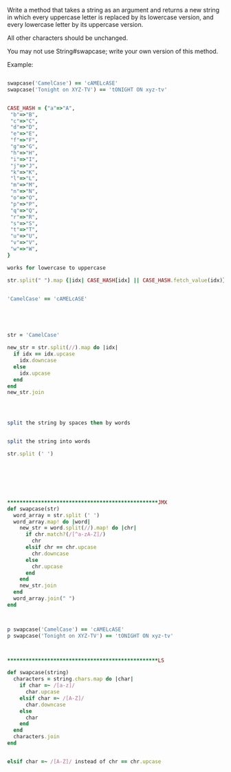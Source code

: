Write a method that takes a string as an argument and returns a new string in which every uppercase letter is replaced by its lowercase version, and every lowercase letter by its uppercase version.

All other characters should be unchanged.

You may not use String#swapcase; write your own version of this method.

Example:
```ruby

swapcase('CamelCase') == 'cAMELcASE'
swapcase('Tonight on XYZ-TV') == 'tONIGHT ON xyz-tv'


CASE_HASH = {"a"=>"A",
 "b"=>"B",
 "c"=>"C",
 "d"=>"D",
 "e"=>"E",
 "f"=>"F",
 "g"=>"G",
 "h"=>"H",
 "i"=>"I",
 "j"=>"J",
 "k"=>"K",
 "l"=>"L",
 "m"=>"M",
 "n"=>"N",
 "o"=>"O",
 "p"=>"P",
 "q"=>"Q",
 "r"=>"R",
 "s"=>"S",
 "t"=>"T",
 "u"=>"U",
 "v"=>"V",
 "w"=>"W",
}

works for lowercase to uppercase

str.split(" ").map {|idx| CASE_HASH[idx] || CASE_HASH.fetch_value(idx)}


'CamelCase' == 'cAMELcASE'





str = 'CamelCase'

new_str = str.split(//).map do |idx|
  if idx == idx.upcase 
    idx.downcase
  else
    idx.upcase
  end
end
new_str.join




split the string by spaces then by words


split the string into words

str.split (' ')







*************************************************JMX
def swapcase(str)
  word_array = str.split (' ') 
  word_array.map! do |word|
    new_str = word.split(//).map! do |chr|
      if chr.match?(/[^a-zA-Z]/)
        chr
      elsif chr == chr.upcase
        chr.downcase
      else
        chr.upcase
      end
    end
    new_str.join
  end
  word_array.join(" ")
end



p swapcase('CamelCase') == 'cAMELcASE'
p swapcase('Tonight on XYZ-TV') == 'tONIGHT ON xyz-tv'



*************************************************LS 

def swapcase(string)
  characters = string.chars.map do |char|
    if char =~ /[a-z]/
      char.upcase
    elsif char =~ /[A-Z]/
      char.downcase
    else
      char
    end
  end
  characters.join
end


elsif char =~ /[A-Z]/ instead of chr == chr.upcase
  





